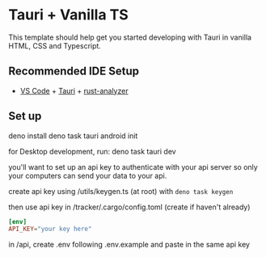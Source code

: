 <!-- deno-fmt-ignore-file -->
# Tauri + Vanilla TS

This template should help get you started developing with Tauri in vanilla HTML,
CSS and Typescript.

## Recommended IDE Setup

- [VS Code](https://code.visualstudio.com/) +
  [Tauri](https://marketplace.visualstudio.com/items?itemName=tauri-apps.tauri-vscode) +
  [rust-analyzer](https://marketplace.visualstudio.com/items?itemName=rust-lang.rust-analyzer)

## Set up

deno install 
deno task tauri android init

for Desktop development, run: deno task tauri dev

you'll want to set up an api key to authenticate with your api server so only your computers can send your data to your api.

create api key using /utils/keygen.ts (at root) with `deno task keygen`

then use api key in /tracker/.cargo/config.toml (create if haven't already)

```toml
[env]
API_KEY="your key here"
```

in /api, create .env following .env.example and paste in the same api key
